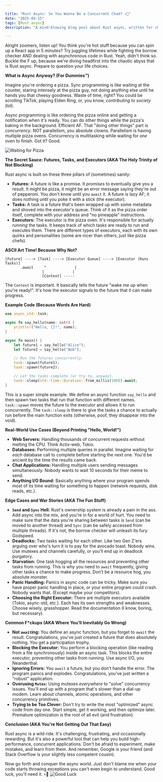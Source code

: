 ```yaml
---

title: "Rust Async: So You Wanna Be a Concurrent Chad? 💀🙏"
date: "2025-04-15"
tags: [Rust async]
description: "A mind-blowing blog post about Rust async, written for chaotic Gen Z engineers."

---
```


Alright zoomers, listen up! You think you're hot stuff because you can spin up a React app in 5 minutes? Try juggling lifetimes while fighting the borrow checker AND dealing with asynchronous code in Rust. Yeah, didn't think so. Buckle the F up, because we're diving headfirst into the chaotic abyss that is Rust async. Prepare to question your life choices.

**What is Async Anyway? (For Dummies™)**

Imagine you're ordering a pizza. Sync programming is like waiting at the counter, staring intensely at the pizza guy, not doing anything else until he hands you that cheesy goodness. Waste of time, right? You could be scrolling TikTok, playing Elden Ring, or, you know, *contributing to society* (lol).

Async programming is like ordering the pizza online and getting a notification when it's ready. You can do other things while the pizza's baking in the background. Efficient AF. That "doing other things" part is *concurrency*. NOT parallelism, you absolute clowns. Parallelism is having multiple pizza ovens. Concurrency is multitasking while waiting for *one* oven to finish. Got it? Good.

![Waiting for Pizza](https://i.kym-cdn.com/photos/images/newsfeed/001/577/608/488.jpg)

**The Secret Sauce: Futures, Tasks, and Executors (AKA The Holy Trinity of Not Blocking)**

Rust async is built on these three pillars of (sometimes) sanity:

*   **Futures:** A future is like a promise. It *promises* to eventually give you a result. It might be pizza, it might be an error message saying they're out of pepperoni. You don't know until you `await` it. A future is lazy AF; it does nothing until you poke it with a stick (the executor).
*   **Tasks:** A task is a future that's been wrapped up with some metadata and shoved into the executor's queue. Think of it as the pizza order itself, complete with your address and "no pineapple" instructions.
*   **Executors:** The executor is the pizza oven. It's responsible for actually *running* the tasks. It keeps track of which tasks are ready to run and executes them. There are different types of executors, each with its own quirks and personalities (some are nicer than others, just like pizza chefs).

**ASCII Art Time! Because Why Not?**

```
[Future] ----> [Task] ----> [Executor Queue] ----> [Executor (Runs Tasks)]
       .await     ^             |
                 |             |
                 [Context] -----
```

The `Context` is important. It basically tells the future "wake me up when you're ready!". It's how the executor signals to the future that it can make progress.

**Example Code (Because Words Are Hard)**

```rust
use async_std::task;

async fn say_hello(name: &str) {
    println!("Hello, {}!", name);
}

async fn main() {
    let future1 = say_hello("Alice");
    let future2 = say_hello("Bob");

    // Run the futures concurrently.
    task::spawn(future1);
    task::spawn(future2);

    // Let the tasks complete (or try to, anyway).
    task::sleep(std::time::Duration::from_millis(100)).await;
}
```

This is a super simple example. We define an async function `say_hello` and then spawn two tasks that run that function with different names. `task::spawn` moves the future to the executor and allows it to run concurrently. The `task::sleep` is there to give the tasks a chance to actually run before the main function exits (otherwise, poof, they disappear into the void).

**Real-World Use Cases (Beyond Printing "Hello, World!")**

*   **Web Servers:** Handling thousands of concurrent requests without melting the CPU. Think Actix-web, Tokio.
*   **Databases:** Performing multiple queries in parallel. Imagine waiting for *each* database call to complete before starting the next one. You'd be ancient by the time the results came back.
*   **Chat Applications:** Handling multiple users sending messages simultaneously. Nobody wants to wait 10 seconds for their meme to send.
*   **Anything I/O Bound:** Basically anything where your program spends most of its time waiting for something to happen (network requests, disk reads, etc.).

**Edge Cases and War Stories (AKA The Fun Stuff)**

*   **`Send` and `Sync` Hell:** Rust's ownership system is already a pain in the ass. Add async into the mix, and you're in for a world of hurt. You need to make sure that the data you're sharing between tasks is `Send` (can be moved to another thread) and `Sync` (can be safely accessed from multiple threads). If it's not, the borrow checker will unleash its fury. Godspeed.
*   **Deadlocks:** Two tasks waiting for each other. Like two Gen Z'ers arguing over who's turn it is to pay for the avocado toast. Nobody wins. Use mutexes and channels carefully, or you'll end up in deadlock purgatory.
*   **Starvation:** One task hogging all the resources and preventing other tasks from running. This is why you need to `await` frequently, giving other tasks a chance to make progress. Don't be a resource hog, you absolute monster.
*   **Panic Handling:** Panics in async code can be tricky. Make sure you have proper panic handling in place, or your entire program could crash. Nobody wants that. (Except maybe your competitors).
*   **Choosing the Right Executor:** There are multiple executors available (Tokio, async-std, etc.). Each has its own strengths and weaknesses. Choose wisely, grasshopper. Read the documentation (I know, boring, but necessary).

**Common F\*ckups (AKA Where You'll Inevitably Go Wrong)**

*   **Not `await`ing:** You define an async function, but you forget to `await` the result. Congratulations, you've just created a future that does absolutely nothing. You get a participation trophy.
*   **Blocking the Executor:** You perform a blocking operation (like reading from a file synchronously) inside an async task. This blocks the entire executor, preventing other tasks from running. Use async I/O, you Neanderthal.
*   **Ignoring Errors:** You `await` a future, but you don't handle the error. The program panics and explodes. Congratulations, you've just written a "robust" application.
*   **Overusing `Mutex`:** Using mutexes *everywhere* to "solve" concurrency issues. You'll end up with a program that's slower than a dial-up modem. Learn about channels, atomic operations, and other concurrency primitives.
*   **Trying to be Too Clever:** Don't try to write the most "optimized" async code from day one. Start simple, get it working, and then optimize later. Premature optimization is the root of all evil (and frustration).

**Conclusion (AKA You're Not Getting Out That Easy)**

Rust async is a wild ride. It's challenging, frustrating, and occasionally rewarding. But it's also a powerful tool that can help you build high-performance, concurrent applications. Don't be afraid to experiment, make mistakes, and learn from them. And remember, Google is your friend (and Stack Overflow is your slightly less competent cousin).

Now go forth and conquer the async world. Just don't blame me when your code starts throwing exceptions you can't even begin to understand. Good luck, you'll need it. 💀🙏
![Good Luck](https://media.tenor.com/images/d844508e08809322ae8f77694855b2a2/tenor.gif)
